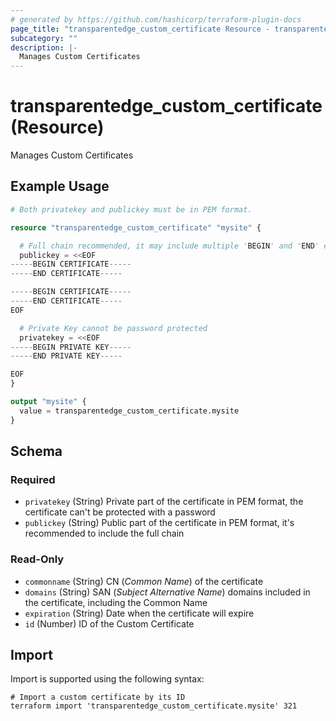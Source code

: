 ```yaml
---
# generated by https://github.com/hashicorp/terraform-plugin-docs
page_title: "transparentedge_custom_certificate Resource - transparentedge"
subcategory: ""
description: |-
  Manages Custom Certificates
---
```


# transparentedge_custom_certificate (Resource)

Manages Custom Certificates

## Example Usage

```terraform
# Both privatekey and publickey must be in PEM format.

resource "transparentedge_custom_certificate" "mysite" {

  # Full chain recommended, it may include multiple 'BEGIN' and 'END' entries
  publickey = <<EOF
-----BEGIN CERTIFICATE-----
-----END CERTIFICATE-----

-----BEGIN CERTIFICATE-----
-----END CERTIFICATE-----
EOF

  # Private Key cannot be password protected
  privatekey = <<EOF
-----BEGIN PRIVATE KEY-----
-----END PRIVATE KEY-----

EOF
}

output "mysite" {
  value = transparentedge_custom_certificate.mysite
}
```

<!-- schema generated by tfplugindocs -->
## Schema

### Required

- `privatekey` (String) Private part of the certificate in PEM format, the certificate can't be protected with a password
- `publickey` (String) Public part of the certificate in PEM format, it's recommended to include the full chain

### Read-Only

- `commonname` (String) CN (_Common Name_) of the certificate
- `domains` (String) SAN (_Subject Alternative Name_) domains included in the certificate, including the Common Name
- `expiration` (String) Date when the certificate will expire
- `id` (Number) ID of the Custom Certificate

## Import

Import is supported using the following syntax:

```shell
# Import a custom certificate by its ID
terraform import 'transparentedge_custom_certificate.mysite' 321
```
